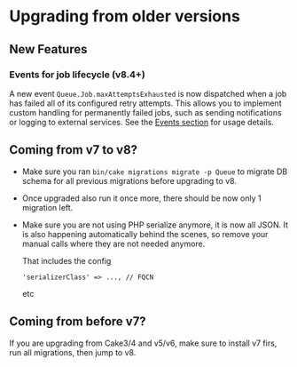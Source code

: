# Upgrading from older versions

## New Features
### Events for job lifecycle (v8.4+)
A new event `Queue.Job.maxAttemptsExhausted` is now dispatched when a job has failed all of its configured retry attempts. This allows you to implement custom handling for permanently failed jobs, such as sending notifications or logging to external services. See the [Events section](misc.md#events) for usage details.

## Coming from v7 to v8?
- Make sure you ran `bin/cake migrations migrate -p Queue` to migrate DB schema for all previous migrations before upgrading to v8.
- Once upgraded also run it once more, there should be now only 1 migration left.
- Make sure you are not using PHP serialize anymore, it is now all JSON. It is also happening automatically behind the scenes, so remove your
  manual calls where they are not needed anymore.

  That includes the config
  ```
  'serializerClass' => ..., // FQCN
  ```
  etc

## Coming from before v7?
If you are upgrading from Cake3/4 and v5/v6, make sure to install v7 firs, run all migrations,
then jump to v8.

